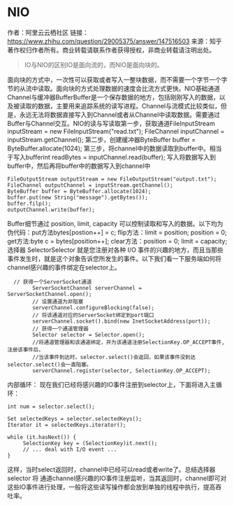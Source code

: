 # NIO

作者：阿里云云栖社区
链接：https://www.zhihu.com/question/29005375/answer/147516503
来源：知乎
著作权归作者所有。商业转载请联系作者获得授权，非商业转载请注明出处。

> IO与NIO的区别IO是面向流的，而NIO是面向块的。

面向块的方式中，一次性可以获取或者写入一整块数据，而不需要一个字节一个字节的从流中读取。面向块的方式处理数据的速度会比流方式更快。NIO基础通道 Channel与缓冲器BufferBuffer是一个保存数据的地方，包括刚刚写入的数据，以及被读取的数据，主要用来追踪系统的读写进程。Channel与流模式比较类似，但是，永远无法将数据直接写入到Channel或者从Channel中读取数据。需要通过Buffer与Channel交互。NIO的读与写读取第一步，获取通道FileInputStream inputStream = new FileInputStream("read.txt");
FileChannel inputChannel = inputStream.getChannel();
第二步，创建缓冲器ByteBuffer buffer = ByteBuffer.allocate(1024);
第三步，将channel中的数据读取到buffer中。相当于写入bufferint readBytes = inputChannel.read(buffer);
写入将数据写入到buffer中，然后再将buffer中的数据写入到channel中
```
FileOutputStream outputStream = new FileOutputStream("output.txt");
FileChannel outputChannel = inputStream.getChannel();
ByteBuffer buffer = ByteBuffer.allocate(1024);
buffer.put(new String("message").getBytes());
buffer.filp();
outputChannel.write(buffer);
```
Buffer细节通过 position, limit, capacity 可以控制读取和写入的数据。以下均为伪代码：put方法bytes[postion++] = c;
flip方法：limit = position;
position = 0;
get方法:byte c = bytes[position++];
clear方法：position = 0;
limit = capacity;
选择器 SelectorSelector 就是您注册对各种 I/O 事件的兴趣的地方，而且当那些事件发生时，就是这个对象告诉您所发生的事件。以下我们看一下服务端如何将channel感兴趣的事件绑定在selector上。
```
  // 获得一个ServerSocket通道
        ServerSocketChannel serverChannel = ServerSocketChannel.open();
        // 设置通道为非阻塞
        serverChannel.configureBlocking(false);
        // 将该通道对应的ServerSocket绑定到port端口
        serverChannel.socket().bind(new InetSocketAddress(port));
        // 获得一个通道管理器
        Selector selector = Selector.open();
        //将通道管理器和该通道绑定，并为该通道注册SelectionKey.OP_ACCEPT事件,注册该事件后，
        //当该事件到达时，selector.select()会返回，如果该事件没到达selector.select()会一直阻塞。
        serverChannel.register(selector, SelectionKey.OP_ACCEPT);
```
内部循环：
现在我们已经将感兴趣的IO事件注册到selector上，下面将进入主循环：
```
int num = selector.select();

Set selectedKeys = selector.selectedKeys();
Iterator it = selectedKeys.iterator();

while (it.hasNext()) {
     SelectionKey key = (SelectionKey)it.next();
     // ... deal with I/O event ...
}
```
这样，当时select返回时，channel中已经可以read或者write了。总结选择器selector 将 通道channel感兴趣的IO事件注册监听，当其返回时，channel即可对这些IO事件进行处理，一般将这些读写操作都会放到单独的线程中执行，提高吞吐率。